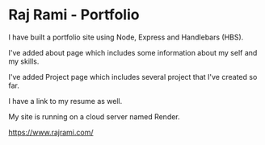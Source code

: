 # Raj Rami - Portfolio
<p> I have built a portfolio site using Node, Express and Handlebars (HBS).</p >
<p>I've added about page which includes some information about my self and my skills.</p>
<p> I've added Project page which includes several project that I've created so far.</p>
<p> I have a link to my resume as well.</p>
<p>My site is running on a cloud server named Render.</p>
<a href="https://www.rajrami.com/" target="_blank">https://www.rajrami.com/</a>
